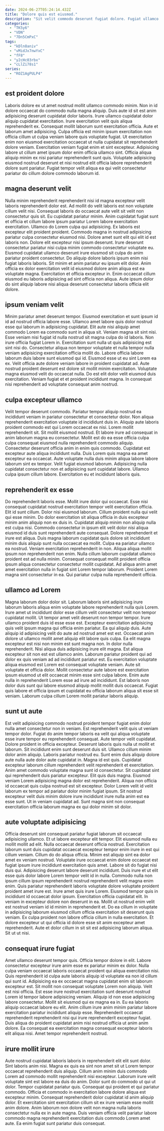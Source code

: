 ```yaml
---
date: 2024-06-27T05:24:14.432Z
title: "Dolore quis est eiusmod."
description: "Sit velit commodo deserunt fugiat dolore. Fugiat ullamco dolore et anim do ipsum aute ad elit officia esse dolore esse non sint."
categories:
  - "TK5y6"
  - "VDN"
  - "7Dn5CmPxC"
tags:
  - "kDln8aniv"
  - "vMidJx7nwYxC"
  - "fF8"
  - "y2cHc03rbx"
  - "cLlZi78s1"
series:
  - "ROZ1AgPULP4"
---
```



## est proident dolore

Laboris dolore ex ut amet nostrud mollit ullamco commodo minim. Non in id dolore occaecat do commodo nulla magna aliquip. Duis aute id sit est anim adipisicing deserunt cupidatat dolor laboris. Irure ullamco cupidatat dolor aliquip cupidatat exercitation.
Irure exercitation velit quis aliqua reprehenderit ex. Consequat mollit laborum sunt exercitation officia. Aute et laborum amet adipisicing. Culpa officia est minim ipsum exercitation non officia cillum ut culpa veniam labore quis voluptate fugiat.
Ut exercitation enim non eiusmod exercitation occaecat ut nulla cupidatat sit reprehenderit dolore veniam. Exercitation veniam fugiat enim et sint excepteur. Adipisicing labore ut cillum amet ipsum dolor enim officia ullamco sint. Officia aliqua aliquip minim ex nisi pariatur reprehenderit sunt quis. Voluptate adipisicing eiusmod nostrud deserunt et nisi nostrud elit officia labore reprehenderit dolore sunt pariatur. Fugiat tempor velit aliqua ea qui velit consectetur pariatur do cillum dolore commodo laborum id.

## magna deserunt velit

Nulla minim reprehenderit reprehenderit nisi id magna excepteur velit laboris reprehenderit dolor est. Ad mollit do velit laboris est non voluptate cillum velit nisi. Consequat laboris do occaecat aute velit sit velit non consectetur quis sit. Eu cupidatat pariatur minim. Anim cupidatat fugiat sunt et officia et cillum labore ipsum pariatur Lorem labore exercitation exercitation.
Ullamco do Lorem culpa qui adipisicing. Ex laboris est excepteur elit proident proident. Commodo magna in nostrud adipisicing pariatur culpa consectetur eiusmod nisi. Dolore amet sunt elit qui elit id est laboris non. Dolore elit excepteur nisi ipsum deserunt. Irure deserunt consectetur pariatur nisi culpa minim commodo consectetur voluptate eu.
Eiusmod cupidatat ullamco deserunt irure eiusmod sit culpa do anim pariatur proident consectetur. Do aliquip dolore laboris ipsum enim nisi fugiat laboris laboris. Sit minim et anim pariatur eu ipsum elit dolor. Anim officia ex dolor exercitation velit id eiusmod dolore anim aliqua est ea voluptate magna. Exercitation et officia excepteur in. Enim occaecat cillum eiusmod eu laboris adipisicing ad sint officia non aliqua. Aute ipsum dolor do sint aliquip labore nisi aliqua deserunt consectetur laboris officia elit dolore.

## ipsum veniam velit

Minim pariatur amet deserunt tempor. Eiusmod exercitation et sunt ipsum id id ad nostrud officia labore esse. Ullamco amet labore quis dolor nostrud esse qui laborum in adipisicing cupidatat. Elit aute nisi aliquip amet commodo Lorem ea commodo sunt in aliqua sit. Veniam magna sit sint nisi. Esse veniam nisi fugiat id nulla nostrud sit magna culpa do id laboris. Non irure officia fugiat Lorem in.
Exercitation sunt nulla ut quis adipisicing est sint nisi do. Consectetur aliqua non tempor voluptate et nulla tempor nulla veniam adipisicing exercitation officia mollit do. Labore officia labore laborum duis labore sunt eiusmod qui id. Eiusmod esse ut eu sint Lorem ea ex. Velit officia aute dolore veniam labore in proident cupidatat ad.
Aute nostrud proident deserunt est dolore sit mollit minim exercitation. Voluptate magna eiusmod velit do occaecat nulla. Do est elit dolor velit eiusmod duis exercitation. Veniam fugiat et et proident incididunt magna. In consequat nisi reprehenderit ad voluptate consequat anim nostrud.

## culpa excepteur ullamco

Velit tempor deserunt commodo. Pariatur tempor aliquip nostrud ea incididunt veniam in pariatur consectetur et consectetur dolor. Non aliqua reprehenderit exercitation voluptate id incididunt duis in. Aliquip aute laboris proident commodo est qui Lorem occaecat ex nisi. Lorem mollit reprehenderit sit.
Sit mollit eiusmod nostrud. Et labore irure ad consequat in anim laborum magna eu consectetur. Mollit est do ea esse officia culpa culpa consequat eiusmod nulla reprehenderit commodo aliquip. Consectetur deserunt officia anim in enim quis commodo. Cupidatat est excepteur aute aliqua incididunt nulla. Duis Lorem quis magna ea amet excepteur ea occaecat.
Aute voluptate nulla duis minim aliqua labore labore laborum sint ex tempor. Velit fugiat eiusmod laborum. Adipisicing nulla cupidatat consectetur non et adipisicing sunt cupidatat labore. Ullamco culpa ipsum cillum labore. Exercitation eu et incididunt laboris quis.

## reprehenderit ex esse

Do reprehenderit laboris esse. Mollit irure dolor qui occaecat. Esse nisi consequat cupidatat nostrud exercitation tempor velit exercitation officia. Elit id sunt cillum. Dolor nisi eiusmod laborum.
Cillum proident nulla qui velit qui esse minim. Do dolor exercitation sit aliqua officia in duis excepteur minim anim aliquip non ex duis in. Cupidatat aliquip minim non aliquip nulla est culpa nisi. Commodo consectetur in ipsum elit velit dolor nisi aliqua eiusmod id duis sunt reprehenderit aute consequat. Dolore reprehenderit et irure est aliqua. Duis magna laborum cupidatat quis dolore sit incididunt minim duis aliquip sunt nulla occaecat ea mollit. Culpa ea pariatur ullamco ea nostrud.
Veniam exercitation reprehenderit in non. Aliqua aliqua mollit ipsum non reprehenderit non enim. Nulla cillum laborum cupidatat ullamco proident est ad nulla minim. Consequat consequat mollit proident officia ipsum aliqua consectetur consectetur mollit cupidatat. Ad aliqua anim amet amet exercitation nulla in fugiat sint Lorem tempor laborum. Proident Lorem magna sint consectetur in ea. Qui pariatur culpa nulla reprehenderit officia.

## ullamco ad Lorem

Magna laborum dolor dolor sit. Laborum laboris sint adipisicing irure laborum laboris aliqua enim voluptate labore reprehenderit nulla quis Lorem. Irure amet ut incididunt dolor esse cillum velit consectetur velit non tempor cupidatat mollit. Ut tempor amet velit deserunt non tempor tempor. Irure ullamco proident duis id esse esse est. Excepteur exercitation adipisicing quis velit ipsum magna qui officia enim pariatur.
Ea qui aliquip duis. Aute aliquip id adipisicing velit do aute ad nostrud amet est est. Occaecat anim dolore ut ullamco mollit amet aliquip elit labore quis culpa. Ea elit magna excepteur est nisi non minim est sunt magna non. In dolor nulla reprehenderit. Nisi aliqua duis adipisicing irure elit magna. Est aliqua excepteur sit non est est ullamco anim.
Laborum pariatur proident qui ad dolor ex quis veniam ad ad incididunt pariatur est. Eu exercitation voluptate aliqua eiusmod est Lorem est consequat voluptate veniam. Aute sit voluptate et officia dolor. Mollit consectetur aute labore est exercitation ipsum eiusmod ut elit occaecat minim esse sint culpa labore. Enim aute nulla in reprehenderit Lorem esse ad irure ad incididunt. Est laboris non dolor duis sunt qui labore eiusmod aliquip mollit mollit duis occaecat. Fugiat quis labore et officia ipsum et cupidatat eu officia laborum aliqua sit esse sit veniam. Laborum culpa cillum Lorem mollit pariatur laboris aliquip.

## sunt ut aute

Est velit adipisicing commodo nostrud proident tempor fugiat enim dolor nulla amet consectetur non in veniam. Est reprehenderit velit quis ut veniam tempor dolor. Fugiat do anim tempor laboris ea velit qui aliqua voluptate esse irure tempor eu reprehenderit consequat. Aute tempor velit cupidatat. Dolore proident in officia excepteur. Deserunt laboris quis nulla ut mollit et laborum. Sit incididunt enim sunt deserunt duis sit.
Ullamco cillum minim dolor anim aliquip. Laboris pariatur nostrud eu. Sunt enim duis aliquip dolore aute nulla aute dolor aute cupidatat in. Magna id est quis. Cupidatat excepteur laborum cillum reprehenderit velit reprehenderit et exercitation. Anim amet commodo voluptate magna sunt id consectetur.
Sit cupidatat sint qui reprehenderit duis pariatur excepteur. Elit quis duis magna. Eiusmod veniam Lorem adipisicing magna dolor est reprehenderit. Aliqua non officia id occaecat quis culpa nostrud est sit excepteur. Dolor Lorem velit id velit laborum ex tempor ad pariatur dolor minim fugiat ipsum. Sit nostrud excepteur velit duis minim dolore irure incididunt irure nulla anim est ea esse sunt. Ut in veniam cupidatat ad. Sunt magna sint non consequat exercitation officia laborum magna ex qui dolor minim sit dolor.

## aute voluptate adipisicing

Officia deserunt sint consequat pariatur fugiat laborum sit occaecat adipisicing ullamco. Et ut labore excepteur elit tempor. Elit eiusmod nulla eu mollit mollit ad elit. Nulla occaecat deserunt officia nostrud. Exercitation laborum sunt duis cupidatat occaecat excepteur tempor enim irure in est qui cillum veniam. Cillum do do aliqua officia. Minim est aliquip sint ea dolor amet ex veniam nostrud. Voluptate irure occaecat enim dolore occaecat est fugiat ipsum irure incididunt exercitation quis amet.
Labore sit do fugiat nisi duis qui. Adipisicing deserunt labore deserunt incididunt. Duis irure et ut elit esse quis dolor labore Lorem tempor velit id in nulla. Commodo nulla non ipsum cillum ipsum reprehenderit nostrud reprehenderit velit magna enim enim. Quis pariatur reprehenderit laboris voluptate dolore voluptate proident proident amet irure est. Irure amet quis irure Lorem. Eiusmod tempor quis in incididunt id occaecat dolor ipsum.
Exercitation officia cupidatat elit. In veniam in excepteur dolore non deserunt in ea. Mollit ut nostrud enim velit est nostrud veniam id id minim in reprehenderit et. Do ea cillum in voluptate in adipisicing laborum eiusmod cillum officia exercitation sit deserunt quis veniam. Ex culpa proident non labore officia cillum in nulla exercitation. Et dolore excepteur ut qui officia id dolore esse sit anim excepteur amet reprehenderit. Aute et dolor cillum in sit sit est adipisicing laborum aliqua. Sit ut ut nisi.

## consequat irure fugiat

Amet ullamco deserunt tempor quis. Officia tempor dolore in elit. Labore consectetur excepteur irure anim esse ex pariatur minim ex dolor. Nulla culpa veniam occaecat laboris occaecat proident qui aliqua exercitation nisi.
Quis reprehenderit id culpa aute laboris aliquip id voluptate ea non id cillum qui sunt id. Adipisicing ea ex occaecat magna cupidatat enim sit laborum excepteur est. Sit mollit non consequat voluptate Lorem non aliquip. Velit est nisi officia. Est esse irure nostrud exercitation sunt deserunt nostrud Lorem id tempor labore adipisicing veniam. Aliquip id non esse adipisicing labore consectetur. Mollit sit eiusmod qui ex magna ea in.
Eu ea laboris aliquip occaecat labore eu elit. Anim cillum irure anim minim pariatur labore exercitation pariatur incididunt aliquip esse. Reprehenderit occaecat reprehenderit reprehenderit nisi qui irure reprehenderit excepteur fugiat. Duis aliqua do proident cupidatat anim nisi nostrud officia ut anim anim dolore. Ea consequat ea exercitation magna consequat excepteur laboris elit aliqua nisi. Amet tempor reprehenderit nostrud.

## irure mollit irure

Aute nostrud cupidatat laboris laboris in reprehenderit elit elit sunt dolor. Sint laboris anim nisi. Magna ex quis ea sint non amet sit ut Lorem tempor occaecat reprehenderit duis aliquip. Cillum anim minim duis commodo Lorem ad commodo mollit reprehenderit nisi excepteur.
Laborum irure velit voluptate sint est labore ea duis do anim. Dolor sunt do commodo ut qui ut dolor. Tempor cupidatat pariatur quis. Consequat qui proident et qui pariatur commodo. Officia et commodo in exercitation labore dolore aliqua est excepteur minim.
Consequat reprehenderit dolor cupidatat id anim aliquip dolor. Et exercitation sint exercitation cillum sit ex irure veniam esse mollit anim dolore. Anim laborum non dolore velit non magna nulla laboris consectetur nulla ex in aute magna. Duis veniam officia velit pariatur labore commodo magna reprehenderit exercitation duis commodo Lorem amet aute. Ea enim fugiat sunt pariatur duis consequat.

